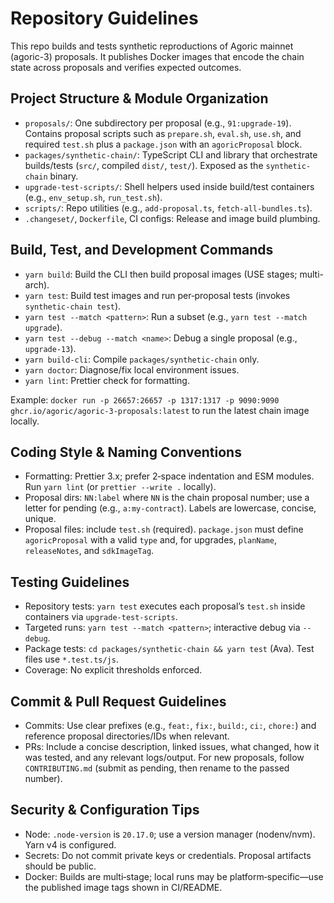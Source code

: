 # Repository Guidelines

This repo builds and tests synthetic reproductions of Agoric mainnet (agoric-3) proposals. It publishes Docker images that encode the chain state across proposals and verifies expected outcomes.

## Project Structure & Module Organization

- `proposals/`: One subdirectory per proposal (e.g., `91:upgrade-19`). Contains proposal scripts such as `prepare.sh`, `eval.sh`, `use.sh`, and required `test.sh` plus a `package.json` with an `agoricProposal` block.
- `packages/synthetic-chain/`: TypeScript CLI and library that orchestrate builds/tests (`src/`, compiled `dist/`, `test/`). Exposed as the `synthetic-chain` binary.
- `upgrade-test-scripts/`: Shell helpers used inside build/test containers (e.g., `env_setup.sh`, `run_test.sh`).
- `scripts/`: Repo utilities (e.g., `add-proposal.ts`, `fetch-all-bundles.ts`).
- `.changeset/`, `Dockerfile`, CI configs: Release and image build plumbing.

## Build, Test, and Development Commands

- `yarn build`: Build the CLI then build proposal images (USE stages; multi-arch).
- `yarn test`: Build test images and run per‑proposal tests (invokes `synthetic-chain test`).
- `yarn test --match <pattern>`: Run a subset (e.g., `yarn test --match upgrade`).
- `yarn test --debug --match <name>`: Debug a single proposal (e.g., `upgrade-13`).
- `yarn build-cli`: Compile `packages/synthetic-chain` only.
- `yarn doctor`: Diagnose/fix local environment issues.
- `yarn lint`: Prettier check for formatting.

Example: `docker run -p 26657:26657 -p 1317:1317 -p 9090:9090 ghcr.io/agoric/agoric-3-proposals:latest` to run the latest chain image locally.

## Coding Style & Naming Conventions

- Formatting: Prettier 3.x; prefer 2‑space indentation and ESM modules. Run `yarn lint` (or `prettier --write .` locally).
- Proposal dirs: `NN:label` where `NN` is the chain proposal number; use a letter for pending (e.g., `a:my-contract`). Labels are lowercase, concise, unique.
- Proposal files: include `test.sh` (required). `package.json` must define `agoricProposal` with a valid `type` and, for upgrades, `planName`, `releaseNotes`, and `sdkImageTag`.

## Testing Guidelines

- Repository tests: `yarn test` executes each proposal’s `test.sh` inside containers via `upgrade-test-scripts`.
- Targeted runs: `yarn test --match <pattern>`; interactive debug via `--debug`.
- Package tests: `cd packages/synthetic-chain && yarn test` (Ava). Test files use `*.test.ts/js`.
- Coverage: No explicit thresholds enforced.

## Commit & Pull Request Guidelines

- Commits: Use clear prefixes (e.g., `feat:`, `fix:`, `build:`, `ci:`, `chore:`) and reference proposal directories/IDs when relevant.
- PRs: Include a concise description, linked issues, what changed, how it was tested, and any relevant logs/output. For new proposals, follow `CONTRIBUTING.md` (submit as pending, then rename to the passed number).

## Security & Configuration Tips

- Node: `.node-version` is `20.17.0`; use a version manager (nodenv/nvm). Yarn v4 is configured.
- Secrets: Do not commit private keys or credentials. Proposal artifacts should be public.
- Docker: Builds are multi‑stage; local runs may be platform‑specific—use the published image tags shown in CI/README.

